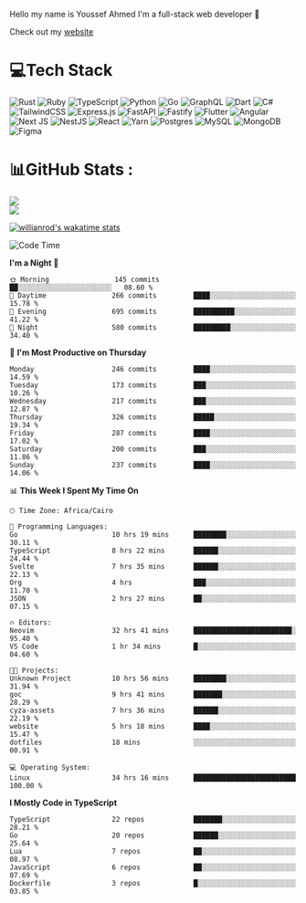 Hello my name is Youssef Ahmed I'm a full-stack web developer 👋

Check out my [website](https://youssefahmed.vercel.app)
 
# 💻Tech Stack

![Rust](https://img.shields.io/badge/rust-%23000000.svg?style=for-the-badge&logo=rust&logoColor=white) ![Ruby](https://img.shields.io/badge/ruby-%23CC342D.svg?style=for-the-badge&logo=ruby&logoColor=white) ![TypeScript](https://img.shields.io/badge/typescript-%23007ACC.svg?style=for-the-badge&logo=typescript&logoColor=white) ![Python](https://img.shields.io/badge/python-3670A0?style=for-the-badge&logo=python&logoColor=ffdd54) ![Go](https://img.shields.io/badge/go-%2300ADD8.svg?style=for-the-badge&logo=go&logoColor=white) ![GraphQL](https://img.shields.io/badge/-GraphQL-E10098?style=for-the-badge&logo=graphql&logoColor=white) ![Dart](https://img.shields.io/badge/dart-%230175C2.svg?style=for-the-badge&logo=dart&logoColor=white) ![C#](https://img.shields.io/badge/c%23-%23239120.svg?style=for-the-badge&logo=c-sharp&logoColor=white) ![TailwindCSS](https://img.shields.io/badge/tailwindcss-%2338B2AC.svg?style=for-the-badge&logo=tailwind-css&logoColor=white) ![Express.js](https://img.shields.io/badge/express.js-%23404d59.svg?style=for-the-badge&logo=express&logoColor=%2361DAFB) ![FastAPI](https://img.shields.io/badge/FastAPI-005571?style=for-the-badge&logo=fastapi) ![Fastify](https://img.shields.io/badge/fastify-%23000000.svg?style=for-the-badge&logo=fastify&logoColor=white) ![Flutter](https://img.shields.io/badge/Flutter-%2302569B.svg?style=for-the-badge&logo=Flutter&logoColor=white) ![Angular](https://img.shields.io/badge/angular-%23DD0031.svg?style=for-the-badge&logo=angular&logoColor=white) ![Next JS](https://img.shields.io/badge/Next-black?style=for-the-badge&logo=next.js&logoColor=white) ![NestJS](https://img.shields.io/badge/nestjs-%23E0234E.svg?style=for-the-badge&logo=nestjs&logoColor=white) ![React](https://img.shields.io/badge/react-%2320232a.svg?style=for-the-badge&logo=react&logoColor=%2361DAFB) ![Yarn](https://img.shields.io/badge/yarn-%232C8EBB.svg?style=for-the-badge&logo=yarn&logoColor=white) ![Postgres](https://img.shields.io/badge/postgres-%23316192.svg?style=for-the-badge&logo=postgresql&logoColor=white) ![MySQL](https://img.shields.io/badge/mysql-%2300f.svg?style=for-the-badge&logo=mysql&logoColor=white) ![MongoDB](https://img.shields.io/badge/MongoDB-%234ea94b.svg?style=for-the-badge&logo=mongodb&logoColor=white)     ![Figma](https://img.shields.io/badge/figma-%23F24E1E.svg?style=for-the-badge&logo=figma&logoColor=white)

# 📊GitHub Stats :

![](https://github-readme-stats.vercel.app/api?username=joetifa2003&theme=tokyonight&hide_border=false&include_all_commits=false&count_private=false)<br/>
![](https://github-readme-streak-stats.herokuapp.com/?user=joetifa2003&theme=tokyonight&hide_border=false)<br/>

[![willianrod's wakatime stats](https://github-readme-stats.vercel.app/api/wakatime?username=joetifa2003&layout=compact)](https://github.com/anuraghazra/github-readme-stats)
<!--START_SECTION:waka-->
![Code Time](http://img.shields.io/badge/Code%20Time-2%2C866%20hrs%2012%20mins-blue)

**I'm a Night 🦉** 

```text
🌞 Morning                145 commits         ██░░░░░░░░░░░░░░░░░░░░░░░   08.60 % 
🌆 Daytime                266 commits         ████░░░░░░░░░░░░░░░░░░░░░   15.78 % 
🌃 Evening                695 commits         ██████████░░░░░░░░░░░░░░░   41.22 % 
🌙 Night                  580 commits         █████████░░░░░░░░░░░░░░░░   34.40 % 
```
📅 **I'm Most Productive on Thursday** 

```text
Monday                   246 commits         ████░░░░░░░░░░░░░░░░░░░░░   14.59 % 
Tuesday                  173 commits         ███░░░░░░░░░░░░░░░░░░░░░░   10.26 % 
Wednesday                217 commits         ███░░░░░░░░░░░░░░░░░░░░░░   12.87 % 
Thursday                 326 commits         █████░░░░░░░░░░░░░░░░░░░░   19.34 % 
Friday                   287 commits         ████░░░░░░░░░░░░░░░░░░░░░   17.02 % 
Saturday                 200 commits         ███░░░░░░░░░░░░░░░░░░░░░░   11.86 % 
Sunday                   237 commits         ████░░░░░░░░░░░░░░░░░░░░░   14.06 % 
```


📊 **This Week I Spent My Time On** 

```text
🕑︎ Time Zone: Africa/Cairo

💬 Programming Languages: 
Go                       10 hrs 19 mins      ████████░░░░░░░░░░░░░░░░░   30.11 % 
TypeScript               8 hrs 22 mins       ██████░░░░░░░░░░░░░░░░░░░   24.44 % 
Svelte                   7 hrs 35 mins       ██████░░░░░░░░░░░░░░░░░░░   22.13 % 
Org                      4 hrs               ███░░░░░░░░░░░░░░░░░░░░░░   11.70 % 
JSON                     2 hrs 27 mins       ██░░░░░░░░░░░░░░░░░░░░░░░   07.15 % 

🔥 Editors: 
Neovim                   32 hrs 41 mins      ████████████████████████░   95.40 % 
VS Code                  1 hr 34 mins        █░░░░░░░░░░░░░░░░░░░░░░░░   04.60 % 

🐱‍💻 Projects: 
Unknown Project          10 hrs 56 mins      ████████░░░░░░░░░░░░░░░░░   31.94 % 
goc                      9 hrs 41 mins       ███████░░░░░░░░░░░░░░░░░░   28.29 % 
cyza-assets              7 hrs 36 mins       ██████░░░░░░░░░░░░░░░░░░░   22.19 % 
website                  5 hrs 18 mins       ████░░░░░░░░░░░░░░░░░░░░░   15.47 % 
dotfiles                 18 mins             ░░░░░░░░░░░░░░░░░░░░░░░░░   00.91 % 

💻 Operating System: 
Linux                    34 hrs 16 mins      █████████████████████████   100.00 % 
```

**I Mostly Code in TypeScript** 

```text
TypeScript               22 repos            ███████░░░░░░░░░░░░░░░░░░   28.21 % 
Go                       20 repos            ██████░░░░░░░░░░░░░░░░░░░   25.64 % 
Lua                      7 repos             ██░░░░░░░░░░░░░░░░░░░░░░░   08.97 % 
JavaScript               6 repos             ██░░░░░░░░░░░░░░░░░░░░░░░   07.69 % 
Dockerfile               3 repos             █░░░░░░░░░░░░░░░░░░░░░░░░   03.85 % 
```




<!--END_SECTION:waka-->

